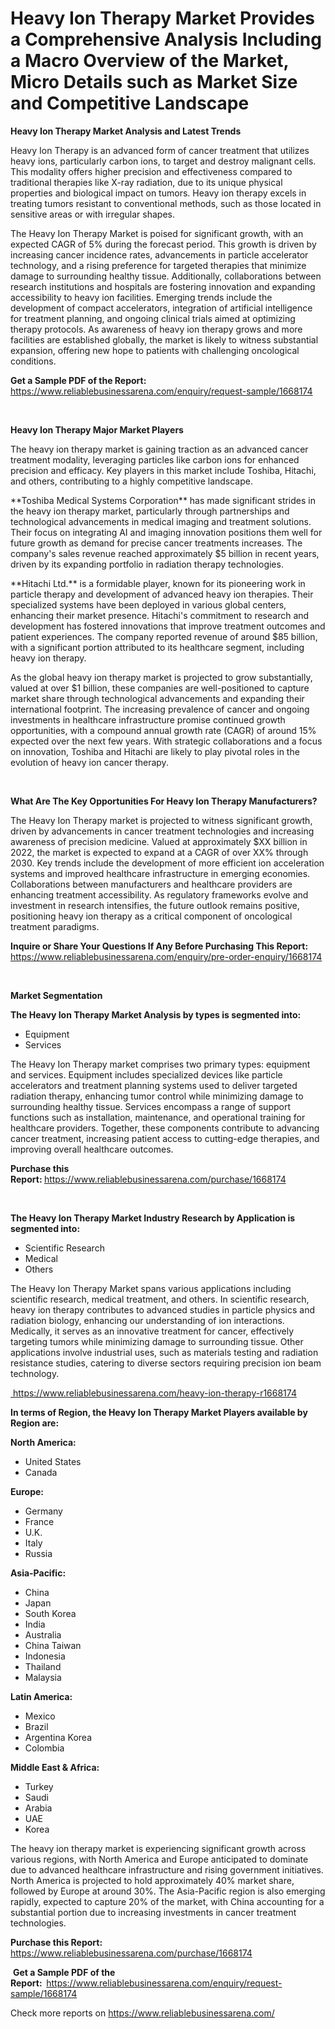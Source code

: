 <p><h1>Heavy Ion Therapy Market Provides a Comprehensive Analysis Including a Macro Overview of the Market, Micro Details such as Market Size and Competitive Landscape</h1></p><p><strong>Heavy Ion Therapy Market Analysis and Latest Trends</strong></p>
<p><p>Heavy Ion Therapy is an advanced form of cancer treatment that utilizes heavy ions, particularly carbon ions, to target and destroy malignant cells. This modality offers higher precision and effectiveness compared to traditional therapies like X-ray radiation, due to its unique physical properties and biological impact on tumors. Heavy ion therapy excels in treating tumors resistant to conventional methods, such as those located in sensitive areas or with irregular shapes.</p><p>The Heavy Ion Therapy Market is poised for significant growth, with an expected CAGR of 5% during the forecast period. This growth is driven by increasing cancer incidence rates, advancements in particle accelerator technology, and a rising preference for targeted therapies that minimize damage to surrounding healthy tissue. Additionally, collaborations between research institutions and hospitals are fostering innovation and expanding accessibility to heavy ion facilities. Emerging trends include the development of compact accelerators, integration of artificial intelligence for treatment planning, and ongoing clinical trials aimed at optimizing therapy protocols. As awareness of heavy ion therapy grows and more facilities are established globally, the market is likely to witness substantial expansion, offering new hope to patients with challenging oncological conditions.</p></p>
<p><strong>Get a Sample PDF of the Report:&nbsp;</strong> <a href="https://www.reliablebusinessarena.com/enquiry/request-sample/1668174?utm_campaign=3272&utm_medium=2&utm_source=Github&utm_content=ia&utm_term=06032025&utm_id=heavy-ion-therapy">https://www.reliablebusinessarena.com/enquiry/request-sample/1668174</a></p>
<p>&nbsp;</p>
<p><strong>Heavy Ion Therapy Major Market Players</strong></p>
<p><p>The heavy ion therapy market is gaining traction as an advanced cancer treatment modality, leveraging particles like carbon ions for enhanced precision and efficacy. Key players in this market include Toshiba, Hitachi, and others, contributing to a highly competitive landscape.</p><p>**Toshiba Medical Systems Corporation** has made significant strides in the heavy ion therapy market, particularly through partnerships and technological advancements in medical imaging and treatment solutions. Their focus on integrating AI and imaging innovation positions them well for future growth as demand for precise cancer treatments increases. The company's sales revenue reached approximately $5 billion in recent years, driven by its expanding portfolio in radiation therapy technologies.</p><p>**Hitachi Ltd.** is a formidable player, known for its pioneering work in particle therapy and development of advanced heavy ion therapies. Their specialized systems have been deployed in various global centers, enhancing their market presence. Hitachi's commitment to research and development has fostered innovations that improve treatment outcomes and patient experiences. The company reported revenue of around $85 billion, with a significant portion attributed to its healthcare segment, including heavy ion therapy.</p><p>As the global heavy ion therapy market is projected to grow substantially, valued at over $1 billion, these companies are well-positioned to capture market share through technological advancements and expanding their international footprint. The increasing prevalence of cancer and ongoing investments in healthcare infrastructure promise continued growth opportunities, with a compound annual growth rate (CAGR) of around 15% expected over the next few years. With strategic collaborations and a focus on innovation, Toshiba and Hitachi are likely to play pivotal roles in the evolution of heavy ion cancer therapy.</p></p>
<p>&nbsp;</p>
<p><strong>What Are The Key Opportunities For Heavy Ion Therapy Manufacturers?</strong></p>
<p><p>The Heavy Ion Therapy market is projected to witness significant growth, driven by advancements in cancer treatment technologies and increasing awareness of precision medicine. Valued at approximately $XX billion in 2022, the market is expected to expand at a CAGR of over XX% through 2030. Key trends include the development of more efficient ion acceleration systems and improved healthcare infrastructure in emerging economies. Collaborations between manufacturers and healthcare providers are enhancing treatment accessibility. As regulatory frameworks evolve and investment in research intensifies, the future outlook remains positive, positioning heavy ion therapy as a critical component of oncological treatment paradigms.</p></p>
<p><strong>Inquire or Share Your Questions If Any Before Purchasing This Report:</strong> <a href="https://www.reliablebusinessarena.com/enquiry/pre-order-enquiry/1668174?utm_campaign=3272&utm_medium=2&utm_source=Github&utm_content=ia&utm_term=06032025&utm_id=heavy-ion-therapy">https://www.reliablebusinessarena.com/enquiry/pre-order-enquiry/1668174</a></p>
<p>&nbsp;</p>
<p><strong>Market Segmentation</strong></p>
<p><strong>The Heavy Ion Therapy Market Analysis by types is segmented into:</strong></p>
<p><ul><li>Equipment</li><li>Services</li></ul></p>
<p><p>The Heavy Ion Therapy market comprises two primary types: equipment and services. Equipment includes specialized devices like particle accelerators and treatment planning systems used to deliver targeted radiation therapy, enhancing tumor control while minimizing damage to surrounding healthy tissue. Services encompass a range of support functions such as installation, maintenance, and operational training for healthcare providers. Together, these components contribute to advancing cancer treatment, increasing patient access to cutting-edge therapies, and improving overall healthcare outcomes.</p></p>
<p><strong>Purchase this Report:&nbsp;</strong><a href="https://www.reliablebusinessarena.com/purchase/1668174?utm_campaign=3272&utm_medium=2&utm_source=Github&utm_content=ia&utm_term=06032025&utm_id=heavy-ion-therapy">https://www.reliablebusinessarena.com/purchase/1668174</a></p>
<p>&nbsp;</p>
<p><strong>The Heavy Ion Therapy Market Industry Research by Application is segmented into:</strong></p>
<p><ul><li>Scientific Research</li><li>Medical</li><li>Others</li></ul></p>
<p><p>The Heavy Ion Therapy Market spans various applications including scientific research, medical treatment, and others. In scientific research, heavy ion therapy contributes to advanced studies in particle physics and radiation biology, enhancing our understanding of ion interactions. Medically, it serves as an innovative treatment for cancer, effectively targeting tumors while minimizing damage to surrounding tissue. Other applications involve industrial uses, such as materials testing and radiation resistance studies, catering to diverse sectors requiring precision ion beam technology.</p></p>
<p><a href="https://www.reliablebusinessarena.com/heavy-ion-therapy-r1668174?utm_campaign=3272&utm_medium=2&utm_source=Github&utm_content=ia&utm_term=06032025&utm_id=heavy-ion-therapy">&nbsp;https://www.reliablebusinessarena.com/heavy-ion-therapy-r1668174</a></p>
<p><strong>In terms of Region, the Heavy Ion Therapy Market Players available by Region are:</strong></p>
<p>
    <p> <strong> North America: </strong>
        <ul>
            <li>United States</li>
            <li>Canada</li>
        </ul>
        </p> 
    <p> <strong> Europe: </strong>
        <ul>
            <li>Germany</li>
            <li>France</li>
            <li>U.K.</li>
            <li>Italy</li>
            <li>Russia</li>
        </ul>
        </p> 
    <p> <strong> Asia-Pacific: </strong>
        <ul>
            <li>China</li>
            <li>Japan</li>
            <li>South Korea</li>
            <li>India</li>
            <li>Australia</li>
            <li>China Taiwan</li>
            <li>Indonesia</li>
            <li>Thailand</li>
            <li>Malaysia</li>
        </ul>
        </p> 
    <p> <strong> Latin America: </strong>
        <ul>
            <li>Mexico</li>
            <li>Brazil</li>
            <li>Argentina Korea</li>
            <li>Colombia</li>
        </ul>
        </p> 
    <p> <strong> Middle East & Africa: </strong>
        <ul>
            <li>Turkey</li>
            <li>Saudi</li>
            <li>Arabia</li>
            <li>UAE</li>
            <li>Korea</li>
        </ul>
    </p>
    </p>
<p><p>The heavy ion therapy market is experiencing significant growth across various regions, with North America and Europe anticipated to dominate due to advanced healthcare infrastructure and rising government initiatives. North America is projected to hold approximately 40% market share, followed by Europe at around 30%. The Asia-Pacific region is also emerging rapidly, expected to capture 20% of the market, with China accounting for a substantial portion due to increasing investments in cancer treatment technologies.</p></p>
<p><strong>Purchase this Report: </strong><a href="https://www.reliablebusinessarena.com/purchase/1668174?utm_campaign=3272&utm_medium=2&utm_source=Github&utm_content=ia&utm_term=06032025&utm_id=heavy-ion-therapy">https://www.reliablebusinessarena.com/purchase/1668174</a></p>
<p>&nbsp;<strong>Get a Sample PDF of the Report:&nbsp;&nbsp;</strong><a href="https://www.reliablebusinessarena.com/enquiry/request-sample/1668174?utm_campaign=3272&utm_medium=2&utm_source=Github&utm_content=ia&utm_term=06032025&utm_id=heavy-ion-therapy">https://www.reliablebusinessarena.com/enquiry/request-sample/1668174</a></p>
<p><strong></strong></p>
<p>Check more reports on <a href="https://www.reliablebusinessarena.com/?utm_campaign=3272&utm_medium=2&utm_source=Github&utm_content=ia&utm_term=06032025&utm_id=heavy-ion-therapy">https://www.reliablebusinessarena.com/</a></p>